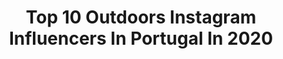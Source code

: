 ---
title: Top 10 Outdoors Instagram Influencers In Portugal In 2020
description: >-
  Find top outdoors Instagram influencers in Portugal in 2020. Most popular hashtags: #nature #wanderlust #igersportugal #sunset.
platform: Instagram
profiles:
  - username: "what.anna.sees"
    fullname: >-
      Anna | #Family#Outdoor#Blogger
    location: "Portugal"
    followers: 11025
    engagement: 1048
    commentsToLikes: 0.030981
    id: ck6tqrwzktnja0j71mmte4dlt
    verified: false
    hashtags: "#eifel, #beauty, #tulip, #rhine"
  - username: "into_theworld"
    fullname: >-
      Christof & Marcus
    location: "Portugal"
    followers: 82424
    engagement: 124
    commentsToLikes: 0.137501
    id: ck5hg950q1kum0i11opbgy9ay
    verified: false
    hashtags: "#drivetastefully, #rollinghome, #portugal, #solotree"
  - username: "luislopes_ridebikes"
    fullname: >-
      Luis Lopes
    location: "Portugal"
    followers: 21499
    engagement: 303
    commentsToLikes: 0.013817
    id: ck5zorueyr78k0i14cze68f8s
    verified: false
    hashtags: "#turtlespawning, #polisportbicycle, #saotomeeprincipe, #youtube"
  - username: "olmakasia"
    fullname: >-
      Kasia Olma
    location: "Portugal"
    followers: 23034
    engagement: 883
    commentsToLikes: 0.160914
    id: ck5cei4z0l1xe0i11ctu0lvm9
    verified: false
    hashtags: "#naturelifestyle, #ficaemcasa, #wildheartslab, #beautifulsea"
  - username: "rosalimaloureiro"
    fullname: >-
      Rosa Lima Loureiro
    location: "Portugal"
    followers: 29408
    engagement: 1501
    commentsToLikes: 0.033297
    id: ck8t4jx1q70xx0j78kofberj1
    verified: false
    hashtags: "#stylist, #tbt, #fashionstyle, #instagood"
  - username: "rubenfjorge"
    fullname: >-
      Ruben Jorge
    location: "Portugal"
    followers: 11010
    engagement: 2428
    commentsToLikes: 0.011382
    id: ck8talc55s8m80j78xs02h0e9
    verified: false
    hashtags: "#pole, #homedecor, #praia, #wanderlust"
  - username: "zepev"
    fullname: >-
      𝒁é 𝑽𝒊𝒍𝒂𝒔 𝑩𝒐𝒂𝒔
    location: "Portugal"
    followers: 7566
    engagement: 1655
    commentsToLikes: 0.045279
    id: ck5chd4djqjl90i11142i1xwn
    verified: false
    hashtags: "#sunset, #olho, #porto, #igersportugal"
  - username: "luislopesphotography"
    fullname: >-
      Luís Lopes | Portugal
    location: "Portugal"
    followers: 23540
    engagement: 595
    commentsToLikes: 0.035788
    id: ck8tcy3d414gq0j784zl8jxa2
    verified: false
    hashtags: "#santorinistyle, #santorinilove, #photography, #gottolovethis"
  - username: "pedro.dferreira"
    fullname: >-
      Pedro Ferreira
    location: "Portugal"
    followers: 3301
    engagement: 1482
    commentsToLikes: 0.118018
    id: ck6tot86ufza00j714wih9vmu
    verified: false
    hashtags: "#campingtrip, #horsesofthedayy, #wintersnowstorm, #girlsthatwander"
  - username: "gatovadiotravelblog"
    fullname: >-
      𝔾𝕒𝕥𝕠 𝕍𝕒𝕕𝕚𝕠 - 𝕋𝕣𝕒𝕧𝕖𝕝 𝔹𝕝𝕠𝕘
    location: "Portugal"
    followers: 18329
    engagement: 509
    commentsToLikes: 0.044976
    id: ck5zsie24yjxs0i141ei102vy
    verified: false
    hashtags: "#portoalive, #somiedo, #portugueseroamers, #fotografiadeviagem"
---
